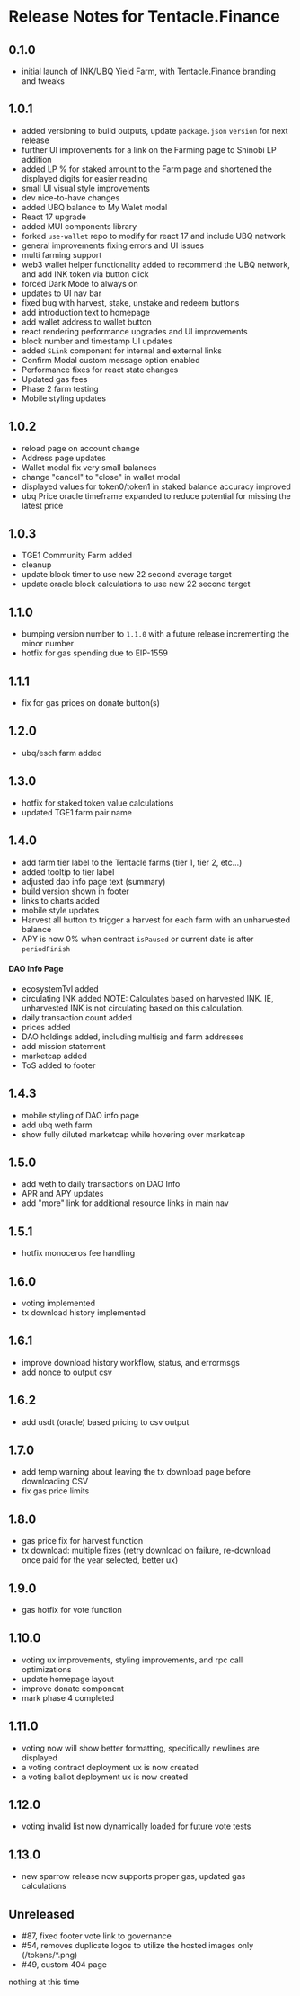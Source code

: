 # Release Notes for Tentacle.Finance

## 0.1.0

- initial launch of INK/UBQ Yield Farm, with Tentacle.Finance branding and tweaks

## 1.0.1

- added versioning to build outputs, update `package.json` `version` for next release
- further UI improvements for a link on the Farming page to Shinobi LP addition
- added LP % for staked amount to the Farm page and shortened the displayed digits for easier reading
- small UI visual style improvements
- dev nice-to-have changes
- added UBQ balance to My Walet modal
- React 17 upgrade
- added MUI components library
- forked `use-wallet` repo to modify for react 17 and include UBQ network
- general improvements fixing errors and UI issues
- multi farming support
- web3 wallet helper functionality added to recommend the UBQ network, and add INK token via button click
- forced Dark Mode to always on
- updates to UI nav bar
- fixed bug with harvest, stake, unstake and redeem buttons
- add introduction text to homepage
- add wallet address to wallet button
- react rendering performance upgrades and UI improvements
- block number and timestamp UI updates
- added `SLink` component for internal and external links
- Confirm Modal custom message option enabled
- Performance fixes for react state changes
- Updated gas fees
- Phase 2 farm testing
- Mobile styling updates

## 1.0.2

- reload page on account change
- Address page updates
- Wallet modal fix very small balances
- change "cancel" to "close" in wallet modal
- displayed values for token0/token1 in staked balance accuracy improved
- ubq Price oracle timeframe expanded to reduce potential for missing the latest price

## 1.0.3

- TGE1 Community Farm added
- cleanup
- update block timer to use new 22 second average target
- update oracle block calculations to use new 22 second target

## 1.1.0

- bumping version number to `1.1.0` with a future release incrementing the minor number
- hotfix for gas spending due to EIP-1559

## 1.1.1

- fix for gas prices on donate button(s)

## 1.2.0

- ubq/esch farm added

## 1.3.0

- hotfix for staked token value calculations
- updated TGE1 farm pair name

## 1.4.0

- add farm tier label to the Tentacle farms (tier 1, tier 2, etc...)
- added tooltip to tier label
- adjusted dao info page text (summary)
- build version shown in footer
- links to charts added
- mobile style updates
- Harvest all button to trigger a harvest for each farm with an unharvested balance
- APY is now 0% when contract `isPaused` or current date is after `periodFinish`

#### DAO Info Page

- ecosystemTvl added
- circulating INK added NOTE: Calculates based on harvested INK. IE, unharvested INK is not circulating based on this calculation.
- daily transaction count added
- prices added
- DAO holdings added, including multisig and farm addresses
- add mission statement
- marketcap added
- ToS added to footer

## 1.4.3

- mobile styling of DAO info page
- add ubq weth farm
- show fully diluted marketcap while hovering over marketcap

## 1.5.0

- add weth to daily transactions on DAO Info
- APR and APY updates
- add "more" link for additional resource links in main nav

## 1.5.1

- hotfix monoceros fee handling

## 1.6.0

- voting implemented
- tx download history implemented

## 1.6.1

- improve download history workflow, status, and errormsgs
- add nonce to output csv

## 1.6.2

- add usdt (oracle) based pricing to csv output

## 1.7.0

- add temp warning about leaving the tx download page before downloading CSV
- fix gas price limits

## 1.8.0

- gas price fix for harvest function
- tx download: multiple fixes (retry download on failure, re-download once paid for the year selected, better ux)

## 1.9.0

- gas hotfix for vote function

## 1.10.0

- voting ux improvements, styling improvements, and rpc call optimizations
- update homepage layout
- improve donate component
- mark phase 4 completed

## 1.11.0

- voting now will show better formatting, specifically newlines are displayed
- a voting contract deployment ux is now created
- a voting ballot deployment ux is now created

## 1.12.0

- voting invalid list now dynamically loaded for future vote tests

## 1.13.0

- new sparrow release now supports proper gas, updated gas calculations

## Unreleased

- #87, fixed footer vote link to governance
- #54, removes duplicate logos to utilize the hosted images only (/tokens/*.png)
- #49, custom 404 page

nothing at this time
